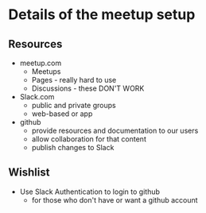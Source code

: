 # Details of the meetup setup

## Resources
* meetup.com
  * Meetups
  * Pages - really hard to use
  * Discussions - these DON'T WORK
* Slack.com
  * public and private groups
  * web-based or app
* github
  * provide resources and documentation to our users
  * allow collaboration for that content
  * publish changes to Slack

## Wishlist
* Use Slack Authentication to login to github
  * for those who don't have or want a github account
